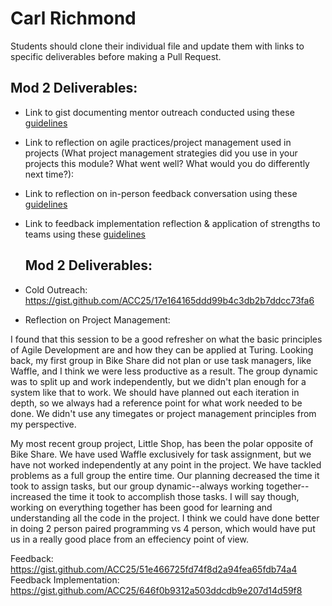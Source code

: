   # Carl Richmond
  
  Students should clone their individual file and update them with links to specific deliverables before making a Pull Request.

## Mod 2 Deliverables:
* Link to gist documenting mentor outreach conducted using these [guidelines](https://github.com/turingschool/career-development-curriculum/blob/master/module_two/cold_outreach_i_guidelines.md)

* Link to reflection on agile practices/project management used in projects (What project management strategies did you use in your projects this module? What went well? What would you do differently next time?):

* Link to reflection on in-person feedback conversation using these [guidelines](https://github.com/turingschool/career-development-curriculum/blob/master/module_two/feedback_conversation_reflection_guidelines.md)

* Link to feedback implementation reflection & application of strengths to teams using these [guidelines](https://github.com/turingschool/career-development-curriculum/blob/master/module_two/feedback_implementation_strengths_reflection.md)
  
  ## Mod 2 Deliverables:

* Cold Outreach: https://gist.github.com/ACC25/17e164165ddd99b4c3db2b7ddcc73fa6
* Reflection on Project Management:

I found that this session to be a good refresher on what the basic principles of Agile Development are and how they can be applied at Turing. Looking back, my first group in Bike Share did not plan or use task managers, like Waffle, and I think we were less productive as a result. The group dynamic was to split up and work independently, but we didn't plan enough for a system like that to work. We should have planned out each iteration in depth, so we always had a reference point for what work needed to be done. We didn't use any timegates or project management principles from my perspective. 

My most recent group project, Little Shop, has been the polar opposite of Bike Share. We have used Waffle exclusively for task assignment, but we have not worked independently at any point in the project. We have tackled problems as a full group the entire time. Our planning decreased the time it took to assign tasks, but our group dynamic--always working together--increased the time it took to accomplish those tasks. I will say though, working on everything together has been good for learning and understanding all the code in the project. I think we could have done better in doing 2 person paired programming vs 4 person, which would have put us in a really good place from an effeciency point of view.

Feedback: https://gist.github.com/ACC25/51e466725fd74f8d2a94fea65fdb74a4
Feedback Implementation: https://gist.github.com/ACC25/646f0b9312a503ddcdb9e207d14d59f8



